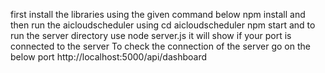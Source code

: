 first install the libraries using  the given command below
npm install 
and then run the aicloudscheduler using
cd aicloudscheduler
npm start
and to run the server directory use
node server.js
it will show if your port is connected to the server
To check the connection of the server go on the below port
http://localhost:5000/api/dashboard
